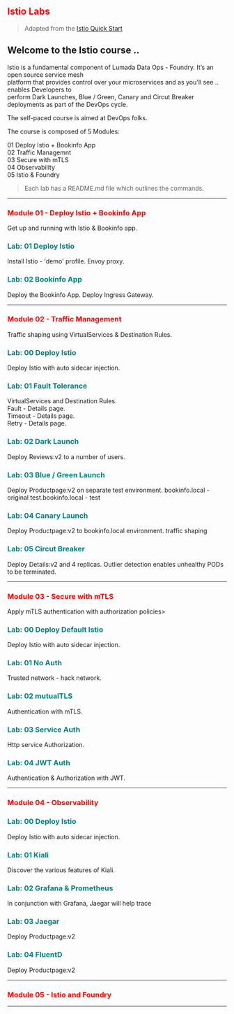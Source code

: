 ## <font color='red'> Istio Labs </font>

> Adapted from the [Istio Quick Start](https://istio.io/docs/setup/kubernetes/quick-start/)

## Welcome to the Istio course ..
Istio is a fundamental component of Lumada Data Ops - Foundry. It’s an open source service mesh   
platform that provides control over your microservices and as you'll see .. enables Developers to  
perform Dark Launches, Blue / Green, Canary and Circut Breaker deployments as part of the DevOps cycle.

The self-paced course is aimed at DevOps folks. 

The course is composed of 5 Modules:  

  01 Deploy Istio + Bookinfo App  
  02 Traffic Managemnt  
  03 Secure with mTLS  
  04 Observability  
  05 Istio & Foundry

> Each lab has a README.md file which outlines the commands.

---

### <font color='red'> Module 01 - Deploy Istio + Bookinfo App </font>
Get up and running with Istio & Bookinfo app.

### <font color="teal"> Lab: 01 Deploy Istio </font>
Install Istio - 'demo' profile.
Envoy proxy.

### <font color="teal"> Lab: 02 Bookinfo App </font>
Deploy the Bookinfo App.
Deploy Ingress Gateway.

---

### <font color='red'> Module 02 - Traffic Management </font>
Traffic shaping using VirtualServices & Destination Rules.

### <font color="teal"> Lab: 00 Deploy Istio </font> 
Deploy Istio with auto sidecar injection. 

### <font color="teal"> Lab: 01 Fault Tolerance </font>
VirtualServices and Destination Rules.  
Fault - Details page.  
Timeout - Details page.  
Retry - Details page.  

### <font color="teal"> Lab: 02 Dark Launch </font>
Deploy Reviews:v2 to a number of users. 

### <font color="teal"> Lab: 03 Blue / Green Launch </font>
Deploy Productpage:v2 on separate test environment.
bookinfo.local - original
test.bookinfo.local - test

### <font color="teal"> Lab: 04 Canary Launch </font>
Deploy Productpage:v2 to bookinfo.local environment.
traffic shaping

### <font color="teal"> Lab: 05 Circut Breaker </font>
Deploy Details:v2 and 4 replicas.
Outlier detection enables unhealthy PODs to be terminated.

---

### <font color='red'> Module 03 - Secure with mTLS </font>
Apply mTLS authentication with authorization policies>

### <font color="teal"> Lab: 00 Deploy Default Istio </font>
Deploy Istio with auto sidecar injection. 

### <font color="teal"> Lab: 01 No Auth </font>
Trusted network - hack network. 

### <font color="teal"> Lab: 02 mutualTLS </font>
Authentication with mTLS. 

### <font color="teal"> Lab: 03 Service Auth </font>
Http service Authorization.

### <font color="teal"> Lab: 04 JWT Auth </font>
Authentication & Authorization with JWT.

---

### <font color='red'> Module 04 - Observability </font>

### <font color="teal"> Lab: 00 Deploy Istio </font>
Deploy Istio with auto sidecar injection. 

### <font color="teal"> Lab: 01 Kiali </font>
Discover the various features of Kiali. 

### <font color="teal"> Lab: 02 Grafana & Prometheus </font>
In conjunction with Grafana, Jaegar will help trace 

### <font color="teal"> Lab: 03 Jaegar </font>
Deploy Productpage:v2

### <font color="teal"> Lab: 04 FluentD </font>
Deploy Productpage:v2

---

### <font color='red'> Module 05 - Istio and Foundry </font>



---